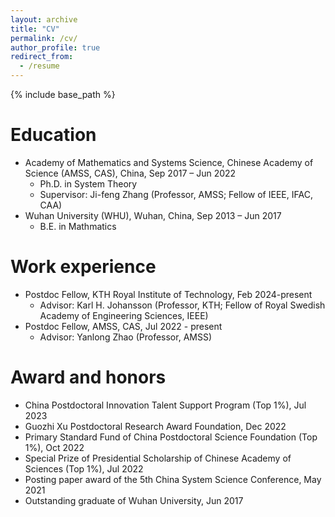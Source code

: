 ```yaml
---
layout: archive
title: "CV"
permalink: /cv/
author_profile: true
redirect_from:
  - /resume
---
```


{% include base_path %}

Education
======
* Academy of Mathematics and Systems Science, Chinese Academy of Science (AMSS, CAS), China, Sep 2017 – Jun 2022
  * Ph.D. in System Theory
  * Supervisor: Ji-feng Zhang (Professor, AMSS; Fellow of IEEE, IFAC, CAA)
* Wuhan University (WHU), Wuhan, China, Sep 2013 – Jun 2017
  * B.E. in Mathmatics


Work experience
======
* Postdoc Fellow, KTH Royal Institute of Technology, Feb 2024-present
  * Advisor: Karl H. Johansson (Professor, KTH; Fellow of Royal Swedish Academy of Engineering Sciences, IEEE)
* Postdoc Fellow, AMSS, CAS, Jul 2022 - present
  * Advisor: Yanlong Zhao (Professor, AMSS)
  
Award and honors
======
* China Postdoctoral Innovation Talent Support Program (Top 1%), Jul 2023
* Guozhi Xu Postdoctoral Research Award Foundation, Dec 2022
* Primary Standard Fund of China Postdoctoral Science Foundation (Top 1%), Oct 2022
* Special Prize of Presidential Scholarship of Chinese Academy of Sciences (Top 1%), Jul 2022
* Posting paper award of the 5th China System Science Conference, May 2021
* Outstanding graduate of Wuhan University, Jun 2017
  
